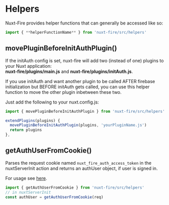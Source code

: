 # Helpers

Nuxt-Fire provides helper functions that can generally be accessed like so:

```js
import { **helperFunctionName** } from 'nuxt-fire/src/helpers'
```

## movePluginBeforeInitAuthPlugin()

If the initAuth config is set, nuxt-fire will add two (instead of one) plugins to your Nuxt application:  
**nuxt-fire/plugins/main.js** and **nuxt-fire/plugins/initAuth.js**.

If you use initAuth and want another plugin to be called AFTER firebase initialization but BEFORE initAuth gets called, you can use this helper function to move the other plugin inbetween these two.

Just add the following to your nuxt.config.js:

```js
import { movePluginBeforeInitAuthPlugin } from 'nuxt-fire/src/helpers'

extendPlugins(plugins) {
  movePluginBeforeInitAuthPlugin(plugins, 'yourPluginName.js')
  return plugins
},
```

## getAuthUserFromCookie()

Parses the request cookie named `nuxt_fire_auth_access_token` in the nuxtServerInit action and returns an authUser object, if user is signed in.

For usage see [here](/advanced/#firebase-auth-in-universal-mode).

```js
import { getAuthUserFromCookie } from 'nuxt-fire/src/helpers'
// in nuxtServerInit
const authUser = getAuthUserFromCookie(req)
```
